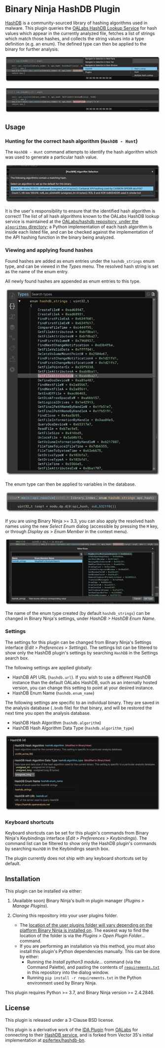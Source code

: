 # Binary Ninja HashDB Plugin

[HashDB](https://github.com/OALabs/hashdb) is a community-sourced library of hashing algorithms used in malware. This plugin queries the [OALabs HashDB Lookup Service](https://hashdb.openanalysis.net/) for hash values which appear in the currently analyzed file, fetches a list of strings which match those hashes, and collects the string values into a type definition (e.g. an enum). The defined type can then be applied to the binary for further analysis.

![](images/hashlookup-screenshot-border.png)

![](images/hashlookup-result-screenshot-border.png)

## Usage

### Hunting for the correct hash algorithm (`HashDB - Hunt`)

The `HashDB - Hunt` command attempts to identify the hash algorithm which was used to generate a particular hash value.

![](images/hash-hunt-multiple-options-screenshot-border.png)

It is the user's responsibility to ensure that the identified hash algorithm is correct! The list of all hash algorithms known to the OALabs HashDB lookup service is maintained at the [OALabs/hashdb repository, under the `algorithms` directory](https://github.com/OALabs/hashdb/tree/main/algorithms); a Python implementation of each hash algorithm is inside each listed file, and can be checked against the implementation of the API hashing function in the binary being analyzed.

### Viewing and applying found hashes

Found hashes are added as enum entries under the `hashdb_strings` enum type, and can be viewed in the _Types_ menu. The resolved hash string is set as the name of the enum entry.

All newly found hashes are appended as enum entries to this type.

![](images/hash-created-enum-screenshot-border.png)

The enum type can then be applied to variables in the database.

![](images/hash-created-enum-applied-function-arg-screenshot-border.png)

If you are using Binary Ninja >= 3.3, you can also apply the resolved hash names using the new _Select Enum_ dialog (accessible by pressing the `M` key, or through _Display as_ > _Enum Member_ in the context menu).

![](images/hash-enum-selection-dialog-screenshot-border.png)

The name of the enum type created (by default `hashdb_strings`) can be changed in Binary Ninja's settings, under _HashDB > HashDB Enum Name_.

### Settings

The settings for this plugin can be changed from Binary Ninja's Settings interface (_Edit > Preferences > Settings_). The settings list can be filtered to show only the HashDB plugin's settings by searching `HashDB` in the Settings search box.

The following settings are applied globally:

- HashDB API URL (`hashdb.url`). If you wish to use a different HashDB instance than the default OALabs HashDB, such as an internally hosted version, you can change this setting to point at your desired instance.
- HashDB Enum Name (`hashdb.enum_name`)

The following settings are specific to an individual binary. They are saved in the analysis database (`.bndb` file) for that binary, and will be restored the next time you open the analysis database.

- HashDB Hash Algorithm (`hashdb.algorithm`)
- HashDB Hash Algorithm Data Type (`hashdb.algorithm_type`)

![](images/settings-screenshot-border.png)

### Keyboard shortcuts

Keyboard shortcuts can be set for this plugin's commands from Binary Ninja's Keybindings interface (_Edit > Preferences > Keybindings_). The command list can be filtered to show only the HashDB plugin's commands by searching `HashDB` in the Keybindings search box.

The plugin currently does not ship with any keyboard shortcuts set by default.

## Installation

This plugin can be installed via either:

1) (Available soon) Binary Ninja's built-in plugin manager (_Plugins > Manage Plugins_).

2) Cloning this repository into your user plugins folder.
    - The [location of the user plugins folder will vary depending on the platform Binary Ninja is installed on](https://docs.binary.ninja/guide/index.html#user-folder). The easiest way to find the location of the folder is via the _Plugins > Open Plugin Folder..._ command.
    - If you are performing an installation via this method, you must also install this plugin's Python dependencies manually. This can be done by either:
        - Running the _Install python3 module..._ command (via the Command Palette), and pasting the contents of [`requirements.txt`](requirements.txt) in this repository into the dialog window.
        - Running `pip install -r requirements.txt` in the Python environment used by Binary Ninja.

This plugin requires Python >= 3.7, and Binary Ninja version >= 2.4.2846.

## License

This plugin is released under a 3-Clause BSD license.

This plugin is a derivative work of the [IDA Plugin](https://github.com/OALabs/hashdb-ida/) from [OALabs](https://oalabs.openanalysis.net/) for connecting to their [HashDB service](https://hashdb.openanalysis.net/), and is forked from Vector 35's initial implementation at [psifertex/hashdb-bn](https://github.com/psifertex/hashdb-bn).